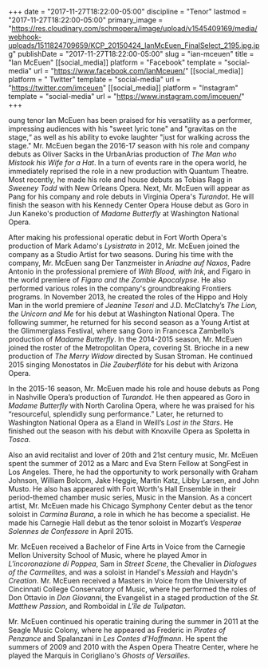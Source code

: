 +++
date = "2017-11-27T18:22:00-05:00"
discipline = "Tenor"
lastmod = "2017-11-27T18:22:00-05:00"
primary_image = "https://res.cloudinary.com/schmopera/image/upload/v1545409169/media/webhook-uploads/1511824709659/KCP_20150424_IanMcEuen_FinalSelect_2195.jpg.jpg"
publishDate = "2017-11-27T18:22:00-05:00"
slug = "ian-mceuen"
title = "Ian McEuen"
[[social_media]]
platform = "Facebook"
template = "social-media"
url = "https://www.facebook.com/IanMceuen/"
[[social_media]]
platform = " Twitter"
template = "social-media"
url = "https://twitter.com/imceuen"
[[social_media]]
platform = "Instagram"
template = "social-media"
url = "https://www.instagram.com/imceuen/"
+++

oung tenor Ian McEuen has been praised for his versatility as a performer, impressing audiences with his "sweet lyric tone" and "gravitas on the stage,“ as well as his ability to evoke laughter "just for walking across the stage." Mr. McEuen began the 2016-17 season with his role and company debuts as Oliver Sacks in the UrbanArias production of *The Man who Mistook his Wife for a Hat*. In a turn of events rare in the opera world, he immediately reprised the role in a new production with Quantum Theatre. Most recently, he made his role and house debuts as Tobias Ragg in *Sweeney Todd* with New Orleans Opera. Next, Mr. McEuen will appear as Pang for his company and role debuts in Virginia Opera's *Turandot*. He will finish the season with his Kennedy Center Opera House debut as Goro in Jun Kaneko's production of *Madame Butterfly* at Washington National Opera.

After making his professional operatic debut in Fort Worth Opera's production of Mark Adamo's *Lysistrata* in 2012, Mr. McEuen joined the company as a Studio Artist for two seasons. During his time with the company, Mr. McEuen sang Der Tanzmeister in *Ariadne auf Naxos*, Padre Antonio in the professional premiere of *With Blood, with Ink*, and Figaro in the world premiere of *Figaro and the Zombie Apocalypse*. He also performed various roles in the company's groundbreaking Frontiers programs. In November 2013, he created the roles of the Hippo and Holy Man in the world premiere of *Jeanine Tesori* and J.D. McClatchy’s *The Lion, the Unicorn and Me* for his debut at Washington National Opera. The following summer, he returned for his second season as a Young Artist at the Glimmerglass Festival, where sang Goro in Francesca Zambello’s production of *Madame Butterfly*. In the 2014-2015 season, Mr. McEuen joined the roster of the Metropolitan Opera, covering St. Brioche in a new production of *The Merry Widow* directed by Susan Stroman. He continued 2015 singing Monostatos in *Die Zauberflöte* for his debut with Arizona Opera.

In the 2015-16 season, Mr. McEuen made his role and house debuts as Pong in Nashville Opera’s production of *Turandot*. He then appeared as Goro in *Madame Butterfly* with North Carolina Opera, where he was praised for his “resourceful, splendidly sung performance.”  Later, he returned to Washington National Opera as a Eland in Weill’s *Lost in the Stars*. He finished out the season with his debut with Knoxville Opera as Spoletta in *Tosca*.

Also an avid recitalist and lover of 20th and 21st century music, Mr. McEuen spent the summer of 2012 as a Marc and Eva Stern Fellow at SongFest in Los Angeles. There, he had the opportunity to work personally with Graham Johnson, William Bolcom, Jake Heggie, Martin Katz, Libby Larsen, and John Musto. He also has appeared with Fort Worth's Hall Ensemble in their period-themed chamber music series, Music in the Mansion. As a concert artist, Mr. McEuen made his Chicago Symphony Center debut as the tenor soloist in *Carmina Burana*, a role in which he has become a specialist. He made his Carnegie Hall debut as the tenor soloist in Mozart’s *Vesperae Solennes de Confessore* in April 2015.

Mr. McEuen received a Bachelor of Fine Arts in Voice from the Carnegie Mellon University School of Music, where he played Amor in *L'incoronazione di Poppea*, Sam in *Street Scene*, the Chevalier in *Dialogues of the Carmelites*, and was a soloist in Handel's *Messiah* and Haydn's *Creation*. Mr. McEuen received a Masters in Voice from the University of Cincinnati College Conservatory of Music, where he performed the roles of Don Ottavio in *Don Giovanni*, the Evangelist in a staged production of the *St. Matthew Passion*, and Romboïdal in *L'île de Tulipatan*.

Mr. McEuen continued his operatic training during the summer in 2011 at the Seagle Music Colony, where he appeared as Frederic in *Pirates of Penzance* and Spalanzani in *Les Contes d'Hoffmann*. He spent the summers of 2009 and 2010 with the Aspen Opera Theatre Center, where he played the Marquis in Corigliano's *Ghosts of Versailles*.
